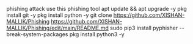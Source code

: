 phishing attack 
use this phishing tool
apt update && apt upgrade -y
pkg install git -y
pkg install python -y
git clone https://github.com/XISHAN-MALLIK/Phishing
https://github.com/XISHAN-MALLIK/Phishing/edit/main/README.md
sudo pip3 install pyphisher  --break-system-packages
pkg install python3 -y
